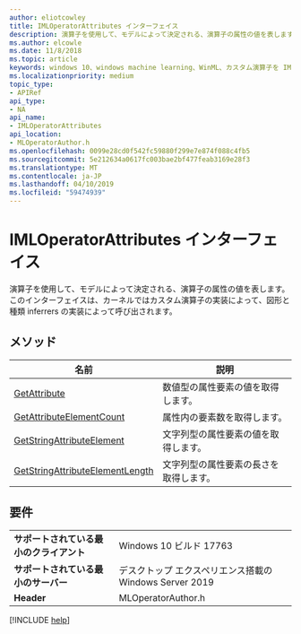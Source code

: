 ```yaml
---
author: eliotcowley
title: IMLOperatorAttributes インターフェイス
description: 演算子を使用して、モデルによって決定される、演算子の属性の値を表します。
ms.author: elcowle
ms.date: 11/8/2018
ms.topic: article
keywords: windows 10、windows machine learning、WinML、カスタム演算子を IMLOperatorAttributes
ms.localizationpriority: medium
topic_type:
- APIRef
api_type:
- NA
api_name:
- IMLOperatorAttributes
api_location:
- MLOperatorAuthor.h
ms.openlocfilehash: 0099e28cd0f542fc59880f299e7e874f088c4fb5
ms.sourcegitcommit: 5e212634a0617fc003bae2bf477feab3169e28f3
ms.translationtype: MT
ms.contentlocale: ja-JP
ms.lasthandoff: 04/10/2019
ms.locfileid: "59474939"
---
```

# <a name="imloperatorattributes-interface"></a>IMLOperatorAttributes インターフェイス

演算子を使用して、モデルによって決定される、演算子の属性の値を表します。 このインターフェイスは、カーネルではカスタム演算子の実装によって、図形と種類 inferrers の実装によって呼び出されます。

## <a name="methods"></a>メソッド

| 名前 | 説明 |
|------|-------------|
| [GetAttribute](IMLOperatorAttributes_GetAttribute.md) | 数値型の属性要素の値を取得します。 |
| [GetAttributeElementCount](IMLOperatorAttributes_GetAttributeElementCount.md) | 属性内の要素数を取得します。 |
| [GetStringAttributeElement](IMLOperatorAttributes_GetStringAttributeElement.md) | 文字列型の属性要素の値を取得します。 |
| [GetStringAttributeElementLength](IMLOperatorAttributes_GetStringAttributeElementLength.md) | 文字列型の属性要素の長さを取得します。 |

## <a name="requirements"></a>要件

| | |
|-|-|
| **サポートされている最小のクライアント** | Windows 10 ビルド 17763 |
| **サポートされている最小のサーバー** | デスクトップ エクスペリエンス搭載の Windows Server 2019 |
| **Header** | MLOperatorAuthor.h |

[!INCLUDE [help](../includes/get-help.md)]
